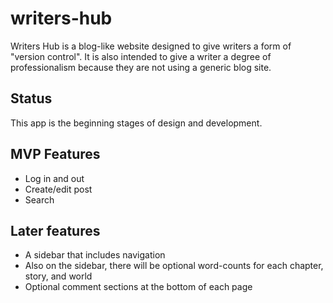 # writers-hub
Writers Hub is a blog-like website designed to give writers a form of "version control".
It is also intended to give a writer a degree of professionalism because they are not using a generic blog site.

## Status
This app is the beginning stages of design and development.

## MVP Features
* Log in and out
* Create/edit post
* Search

## Later features
* A sidebar that includes navigation
* Also on the sidebar, there will be optional word-counts for each chapter, story, and world
* Optional comment sections at the bottom of each page
